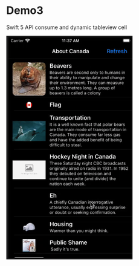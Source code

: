 # Demo3
Swift 5 API consume and dynamic tableview cell

![Output sample](https://github.com/RahulM1987/Demo3/blob/main/demo.gif)
